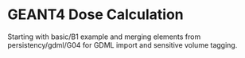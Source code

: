 # GEANT4 Dose Calculation
Starting with basic/B1 example and merging elements from persistency/gdml/G04 for GDML import and sensitive volume tagging.
